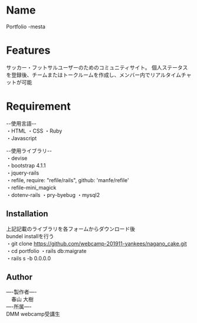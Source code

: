 # Name

Portfolio -mesta

# Features

 サッカー・フットサルユーザーのためのコミュニティサイト。
 個人ステータスを登録後、チームまたはトークルームを作成し、メンバー内でリアルタイムチャットが可能
 
# Requirement
 
--使用言語--  
・HTML
・CSS
・Ruby  
・Javascript  

--使用ライブラリ--  
・devise  
・bootstrap 4.1.1  
・jquery-rails  
・refile, require: "refile/rails", github: 'manfe/refile'  
・refile-mini_magick    
・dotenv-rails
・pry-byebug
・mysql2  
 
## Installation  

上記記載のライブラリを各フォームからダウンロード後  
bundel installを行う  
・git clone https://github.com/webcamp-201911-yankees/nagano_cake.git  
・cd portfolio
・rails db:maigrate    
・rails s -b 0.0.0.0  
  
## Author  

—-製作者—-    
　春山 大樹  
—-所属—-  
  DMM webcamp受講生  
